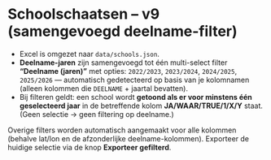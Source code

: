 # Schoolschaatsen – v9 (samengevoegd deelname-filter)
- Excel is omgezet naar `data/schools.json`.
- **Deelname-jaren** zijn samengevoegd tot één multi-select filter **“Deelname (jaren)”** met opties: `2022/2023`, `2023/2024`, `2024/2025`, `2025/2026` — automatisch gedetecteerd op basis van je kolomnamen (alleen kolommen die `DEELNAME` + jaartal bevatten).
- Bij filteren geldt: een school wordt **getoond als er voor minstens één geselecteerd jaar** in de betreffende kolom **JA/WAAR/TRUE/1/X/Y** staat.  (Geen selectie → geen filtering op deelname.)

Overige filters worden automatisch aangemaakt voor alle kolommen (behalve lat/lon en de afzonderlijke deelname-kolommen). Exporteer de huidige selectie via de knop **Exporteer gefilterd**.
